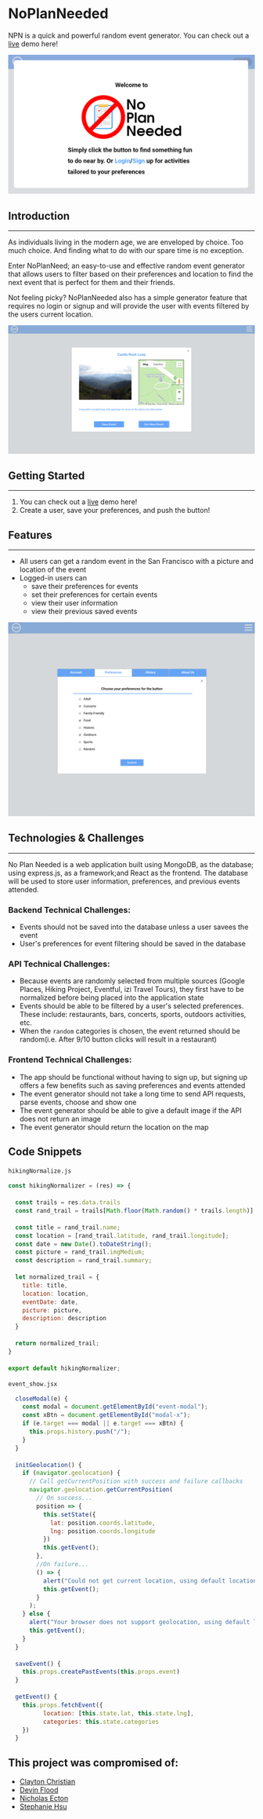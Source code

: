 # NoPlanNeeded

NPN is a quick and powerful random event generator. You can check out a [live](https://noplanneeded.herokuapp.com/#/) demo here!


![Welcome Modal](frontend/src/images/logged-out-welcome-modal.png)

## Introduction
---
As individuals living in the modern age, we are enveloped by choice. Too much choice. And finding what to do with our spare time is no exception.

Enter NoPlanNeed; an easy-to-use and effective random event generator that allows users to filter based on their preferences and location to find the next event that is perfect for them and their friends.

Not feeling picky? NoPlanNeeded also has a simple generator feature that requires no login or signup and will provide the user with events filtered by the users current location.

![Event Show Page](frontend/src/images/event-show.png)


## Getting Started
---
1. You can check out a [live](https://noplanneeded.herokuapp.com/#/) demo here!
2. Create a user, save your preferences, and push the button!

## Features
---
- All users can get a random event in the San Francisco with a picture and location of the event
- Logged-in users can
    - save their preferences for events
    - set their preferences for certain events
    - view their user information
    - view their previous saved events

![Preferences](frontend/src/images/user-preferences.png)

## Technologies & Challenges
---
No Plan Needed is a web application built using MongoDB, as the database; using express.js, as a framework;and React as the frontend. The database will be used to store user information, preferences, and previous events attended.

### Backend Technical Challenges:
- Events should not be saved into the database unless a user savees the event
- User's preferences for event filtering should be saved in the database

### API Technical Challenges:
- Because events are randomly selected from multiple sources (Google Places, Hiking Project, Eventful, izi Travel Tours), they first have to be normalized before being placed into the application state
- Events should be able to be filtered by a user's selected preferences. These include: restaurants, bars, concerts, sports, outdoors activities, etc.
- When the `random` categories is chosen, the event returned should be random(i.e. After 9/10 button clicks will result in a restaurant)

### Frontend Technical Challenges:
- The app should be functional without having to sign up, but signing up offers a few benefits such as saving preferences and events attended
- The event generator should not take a long time to send API requests, parse events, choose and show one
- The event generator should be able to give a default image if the API does not return an image 
- The event generator should return the location on the map


## Code Snippets 
`hikingNormalize.js`
``` Javascript
const hikingNormalizer = (res) => {
  
  const trails = res.data.trails
  const rand_trail = trails[Math.floor(Math.random() * trails.length)];

  const title = rand_trail.name;
  const location = [rand_trail.latitude, rand_trail.longitude];
  const date = new Date().toDateString();
  const picture = rand_trail.imgMedium;
  const description = rand_trail.summary;

  let normalized_trail = {
    title: title,
    location: location,
    eventDate: date,
    picture: picture,
    description: description
  }

  return normalized_trail;
}

export default hikingNormalizer;
``` 
`event_show.jsx`
``` Javascript
  closeModal(e) {
    const modal = document.getElementById("event-modal");
    const xBtn = document.getElementById("modal-x");
    if (e.target === modal || e.target === xBtn) {
      this.props.history.push("/");
    }
  }

  initGeolocation() {
    if (navigator.geolocation) {
      // Call getCurrentPosition with success and failure callbacks
      navigator.geolocation.getCurrentPosition(
        // On success...
        position => {
          this.setState({
            lat: position.coords.latitude,
            lng: position.coords.longitude
          })
          this.getEvent();
        },
        //On failure...
        () => {
          alert("Could not get current location, using default location instead.");
          this.getEvent();
        }
      );
    } else {
      alert("Your browser does not support geolocation, using default location instead.");
      this.getEvent();
    }
  }

  saveEvent() {
    this.props.createPastEvents(this.props.event)
  }

  getEvent() {
    this.props.fetchEvent({
          location: [this.state.lat, this.state.lng],
          categories: this.state.categories
    }) 
  }
``` 

## This project was compromised of: 
  *  [Clayton Christian](https://www.linkedin.com/in/clayton-christian/)
  *  [Devin Flood](https://www.linkedin.com/in/devin-flood-02032125/)
  *  [Nicholas Ecton](https://www.linkedin.com/in/nicholas-ecton-095423120/)
  *  [Stephanie Hsu](https://www.linkedin.com/in/hsusteph5/)



